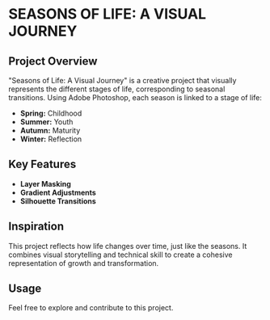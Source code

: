 # SEASONS OF LIFE: A VISUAL JOURNEY

## Project Overview
"Seasons of Life: A Visual Journey" is a creative project that visually represents the different stages of life, corresponding to seasonal transitions. Using Adobe Photoshop, each season is linked to a stage of life:
- **Spring:** Childhood
- **Summer:** Youth
- **Autumn:** Maturity
- **Winter:** Reflection

## Key Features
- **Layer Masking**
- **Gradient Adjustments**
- **Silhouette Transitions**

## Inspiration
This project reflects how life changes over time, just like the seasons. It combines visual storytelling and technical skill to create a cohesive representation of growth and transformation.

## Usage
Feel free to explore and contribute to this project.
